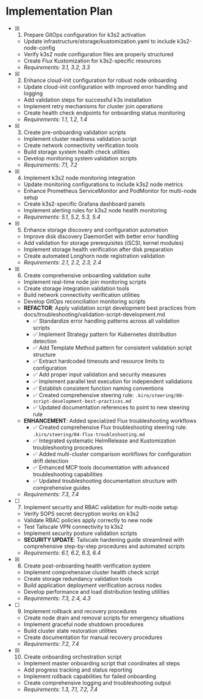 # Implementation Plan

- [x] 1. Prepare GitOps configuration for k3s2 activation
  - Update infrastructure/storage/kustomization.yaml to include k3s2-node-config
  - Verify k3s2 node configuration files are properly structured
  - Create Flux Kustomization for k3s2-specific resources
  - _Requirements: 3.1, 3.2, 3.3_

- [x] 2. Enhance cloud-init configuration for robust node onboarding
  - Update cloud-init configuration with improved error handling and logging
  - Add validation steps for successful k3s installation
  - Implement retry mechanisms for cluster join operations
  - Create health check endpoints for onboarding status monitoring
  - _Requirements: 1.1, 1.2, 1.4_

- [x] 3. Create pre-onboarding validation scripts
  - Implement cluster readiness validation script
  - Create network connectivity verification tools
  - Build storage system health check utilities
  - Develop monitoring system validation scripts
  - _Requirements: 7.1, 7.2_

- [x] 4. Implement k3s2 node monitoring integration
  - Update monitoring configurations to include k3s2 node metrics
  - Enhance Prometheus ServiceMonitor and PodMonitor for multi-node setup
  - Create k3s2-specific Grafana dashboard panels
  - Implement alerting rules for k3s2 node health monitoring
  - _Requirements: 5.1, 5.2, 5.3, 5.4_

- [x] 5. Enhance storage discovery and configuration automation
  - Improve disk discovery DaemonSet with better error handling
  - Add validation for storage prerequisites (iSCSI, kernel modules)
  - Implement storage health verification after disk preparation
  - Create automated Longhorn node registration validation
  - _Requirements: 2.1, 2.2, 2.3, 2.4_

- [x] 6. Create comprehensive onboarding validation suite
  - Implement real-time node join monitoring scripts
  - Create storage integration validation tools
  - Build network connectivity verification utilities
  - Develop GitOps reconciliation monitoring scripts
  - **REFACTOR**: Apply validation script development best practices from docs/troubleshooting/validation-script-development.md
    - ✅ Standardize error handling patterns across all validation scripts
    - ✅ Implement Strategy pattern for Kubernetes distribution detection
    - ✅ Add Template Method pattern for consistent validation script structure
    - ✅ Extract hardcoded timeouts and resource limits to configuration
    - ✅ Add proper input validation and security measures
    - ✅ Implement parallel test execution for independent validations
    - ✅ Establish consistent function naming conventions
    - ✅ Created comprehensive steering rule: `.kiro/steering/08-script-development-best-practices.md`
    - ✅ Updated documentation references to point to new steering rule
  - **ENHANCEMENT**: Added specialized Flux troubleshooting workflows
    - ✅ Created comprehensive Flux troubleshooting steering rule: `.kiro/steering/04-flux-troubleshooting.md`
    - ✅ Integrated systematic HelmRelease and Kustomization troubleshooting procedures
    - ✅ Added multi-cluster comparison workflows for configuration drift detection
    - ✅ Enhanced MCP tools documentation with advanced troubleshooting capabilities
    - ✅ Updated troubleshooting documentation structure with comprehensive guides
  - _Requirements: 7.3, 7.4_

- [ ] 7. Implement security and RBAC validation for multi-node setup
  - Verify SOPS secret decryption works on k3s2
  - Validate RBAC policies apply correctly to new node
  - Test Tailscale VPN connectivity to k3s2
  - Implement security posture validation scripts
  - **SECURITY UPDATE**: Tailscale hardening guide streamlined with comprehensive step-by-step procedures and automated scripts
  - _Requirements: 6.1, 6.2, 6.3, 6.4_

- [x] 8. Create post-onboarding health verification system
  - Implement comprehensive cluster health check script
  - Create storage redundancy validation tools
  - Build application deployment verification across nodes
  - Develop performance and load distribution testing utilities
  - _Requirements: 7.3, 2.4, 4.3_

- [ ] 9. Implement rollback and recovery procedures
  - Create node drain and removal scripts for emergency situations
  - Implement graceful node shutdown procedures
  - Build cluster state restoration utilities
  - Create documentation for manual recovery procedures
  - _Requirements: 7.2, 7.4_

- [x] 10. Create onboarding orchestration script
  - Implement master onboarding script that coordinates all steps
  - Add progress tracking and status reporting
  - Implement rollback capabilities for failed onboarding
  - Create comprehensive logging and troubleshooting output
  - _Requirements: 1.3, 7.1, 7.2, 7.4_